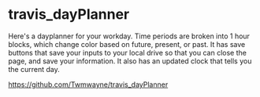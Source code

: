# travis_dayPlanner

Here's a dayplanner for your workday.
Time periods are broken into 1 hour blocks, which change color based on future, present, or past.
It has save buttons that save your inputs to your local drive so that you can close the page, and save your information.
It also has an updated clock that tells you the current day.

https://github.com/Twmwayne/travis_dayPlanner